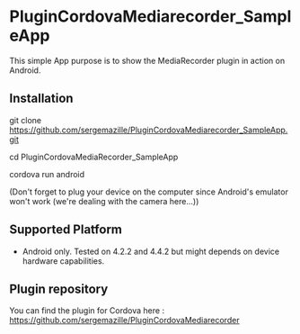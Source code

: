 <!---
# license: Licensed to the Apache Software Foundation (ASF) under one
#         or more contributor license agreements.  See the NOTICE file
#         distributed with this work for additional information
#         regarding copyright ownership.  The ASF licenses this file
#         to you under the Apache License, Version 2.0 (the
#         "License"); you may not use this file except in compliance
#         with the License.  You may obtain a copy of the License at
#
#           http://www.apache.org/licenses/LICENSE-2.0
#
#         Unless required by applicable law or agreed to in writing,
#         software distributed under the License is distributed on an
#         "AS IS" BASIS, WITHOUT WARRANTIES OR CONDITIONS OF ANY
#         KIND, either express or implied.  See the License for the
#         specific language governing permissions and limitations
#         under the License.
-->

# PluginCordovaMediarecorder_SampleApp

This simple App purpose is to show the MediaRecorder plugin in action on Android.

## Installation

git clone https://github.com/sergemazille/PluginCordovaMediarecorder_SampleApp.git

cd PluginCordovaMediaRecorder_SampleApp

cordova run android

(Don't forget to plug your device on the computer since Android's emulator won't work (we're dealing with the camera here...))
    
## Supported Platform

- Android only.
Tested on 4.2.2 and 4.4.2 but might depends on device hardware capabilities.

## Plugin repository

You can find the plugin for Cordova here :
https://github.com/sergemazille/PluginCordovaMediarecorder
